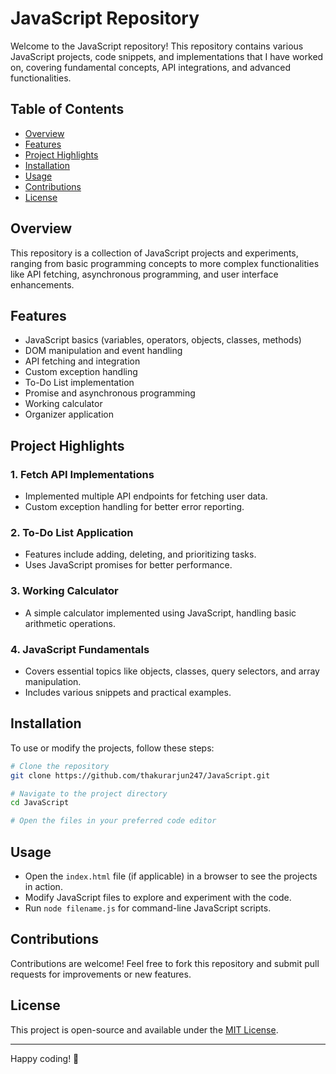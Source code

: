 # JavaScript Repository

Welcome to the JavaScript repository! This repository contains various JavaScript projects, code snippets, and implementations that I have worked on, covering fundamental concepts, API integrations, and advanced functionalities.

## Table of Contents
- [Overview](#overview)
- [Features](#features)
- [Project Highlights](#project-highlights)
- [Installation](#installation)
- [Usage](#usage)
- [Contributions](#contributions)
- [License](#license)

## Overview
This repository is a collection of JavaScript projects and experiments, ranging from basic programming concepts to more complex functionalities like API fetching, asynchronous programming, and user interface enhancements.

## Features
- JavaScript basics (variables, operators, objects, classes, methods)
- DOM manipulation and event handling
- API fetching and integration
- Custom exception handling
- To-Do List implementation
- Promise and asynchronous programming
- Working calculator
- Organizer application

## Project Highlights
### 1. Fetch API Implementations
- Implemented multiple API endpoints for fetching user data.
- Custom exception handling for better error reporting.

### 2. To-Do List Application
- Features include adding, deleting, and prioritizing tasks.
- Uses JavaScript promises for better performance.

### 3. Working Calculator
- A simple calculator implemented using JavaScript, handling basic arithmetic operations.

### 4. JavaScript Fundamentals
- Covers essential topics like objects, classes, query selectors, and array manipulation.
- Includes various snippets and practical examples.

## Installation
To use or modify the projects, follow these steps:
```sh
# Clone the repository
git clone https://github.com/thakurarjun247/JavaScript.git

# Navigate to the project directory
cd JavaScript

# Open the files in your preferred code editor
```

## Usage
- Open the `index.html` file (if applicable) in a browser to see the projects in action.
- Modify JavaScript files to explore and experiment with the code.
- Run `node filename.js` for command-line JavaScript scripts.

## Contributions
Contributions are welcome! Feel free to fork this repository and submit pull requests for improvements or new features.

## License
This project is open-source and available under the [MIT License](LICENSE).

---
Happy coding! 🚀

